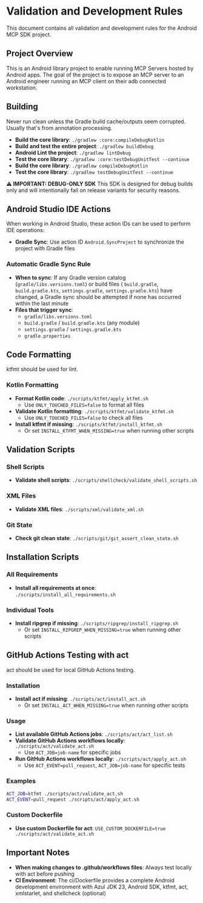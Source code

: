 # Validation and Development Rules

This document contains all validation and development rules for the Android MCP SDK project.

## Project Overview

This is an Android library project to enable running MCP Servers hosted by Android apps.
The goal of the project is to expose an MCP server to an Android engineer running an MCP client on
their adb connected workstation.

## Building

Never run clean unless the Gradle build cache/outputs seem corrupted. Usually that's from annotation processing.

- **Build the core library**: `./gradlew :core:compileDebugKotlin`
- **Build and test the entire project**: `./gradlew buildDebug`
- **Android Lint the project**: `./gradlew lintDebug`
- **Test the core library**: `./gradlew :core:testDebugUnitTest --continue`
- **Build the core library**: `./gradlew compileDebugKotlin`
- **Test the core library**: `./gradlew testDebugUnitTest --continue`

**⚠️ IMPORTANT: DEBUG-ONLY SDK**
This SDK is designed for debug builds only and will intentionally fail on release variants for security reasons.

## Android Studio IDE Actions

When working in Android Studio, these action IDs can be used to perform IDE operations:

- **Gradle Sync**: Use action ID `Android.SyncProject` to synchronize the project with Gradle files

### Automatic Gradle Sync Rule

- **When to sync**: If any Gradle version catalog (`gradle/libs.versions.toml`) or build files (
  `build.gradle`, `build.gradle.kts`, `settings.gradle`, `settings.gradle.kts`) have changed, a
  Gradle sync should be attempted if none has occurred within the last minute
- **Files that trigger sync**:
  - `gradle/libs.versions.toml`
  - `build.gradle` / `build.gradle.kts` (any module)
  - `settings.gradle` / `settings.gradle.kts`
  - `gradle.properties`

## Code Formatting

ktfmt should be used for lint.

### Kotlin Formatting

- **Format Kotlin code**: `./scripts/ktfmt/apply_ktfmt.sh`
    - Use `ONLY_TOUCHED_FILES=false` to format all files
- **Validate Kotlin formatting**: `./scripts/ktfmt/validate_ktfmt.sh`
    - Use `ONLY_TOUCHED_FILES=false` to check all files
- **Install ktfmt if missing**: `./scripts/ktfmt/install_ktfmt.sh`
    - Or set `INSTALL_KTFMT_WHEN_MISSING=true` when running other scripts

## Validation Scripts

### Shell Scripts

- **Validate shell scripts**: `./scripts/shellcheck/validate_shell_scripts.sh`

### XML Files

- **Validate XML files**: `./scripts/xml/validate_xml.sh`

### Git State

- **Check git clean state**: `./scripts/git/git_assert_clean_state.sh`

## Installation Scripts

### All Requirements

- **Install all requirements at once**: `./scripts/install_all_requirements.sh`

### Individual Tools

- **Install ripgrep if missing**: `./scripts/ripgrep/install_ripgrep.sh`
    - Or set `INSTALL_RIPGREP_WHEN_MISSING=true` when running other scripts

## GitHub Actions Testing with act

act should be used for local GitHub Actions testing.

### Installation

- **Install act if missing**: `./scripts/act/install_act.sh`
    - Or set `INSTALL_ACT_WHEN_MISSING=true` when running other scripts

### Usage

- **List available GitHub Actions jobs**: `./scripts/act/act_list.sh`
- **Validate GitHub Actions workflows locally**: `./scripts/act/validate_act.sh`
    - Use `ACT_JOB=job-name` for specific jobs
- **Run GitHub Actions workflows locally**: `./scripts/act/apply_act.sh`
    - Use `ACT_EVENT=pull_request`, `ACT_JOB=job-name` for specific tests

### Examples

```bash
ACT_JOB=ktfmt ./scripts/act/validate_act.sh
ACT_EVENT=pull_request ./scripts/act/apply_act.sh
```

### Custom Dockerfile

- **Use custom Dockerfile for act**: `USE_CUSTOM_DOCKERFILE=true ./scripts/act/validate_act.sh`

## Important Notes

- **When making changes to .github/workflows files**: Always test locally with act before pushing
- **CI Environment**: The ci/Dockerfile provides a complete Android development environment with
  Azul JDK 23, Android SDK, ktfmt, act, xmlstarlet, and shellcheck (optional)
